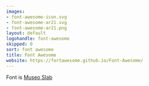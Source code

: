 ```yaml
---
images:
- font-awesome-icon.svg
- font-awesome-ar21.svg
- font-awesome-ar21.png
layout: default
logohandle: font-awesome
skipped: 0
sort: font awesome
title: Font Awesome
website: https://fortawesome.github.io/Font-Awesome/
---
```


Font is [Museo Slab](http://www.exljbris.com/museoslab.html?refby=vectorlogozone)
